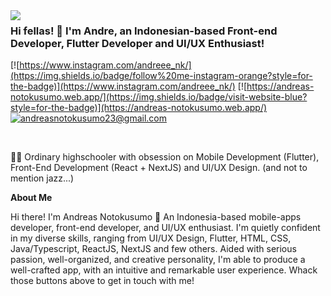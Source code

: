<img align='left' src="https://github-readme-stats.vercel.app/api?username=fullstack-dre&show_icons=true&theme=radical">

### Hi fellas! 👋  I'm Andre, an Indonesian-based Front-end Developer, Flutter Developer and UI/UX Enthusiast!

[![https://www.instagram.com/andreee_nk/](https://img.shields.io/badge/follow%20me-instagram-orange?style=for-the-badge)](https://www.instagram.com/andreee_nk/)
[![https://andreas-notokusumo.web.app/](https://img.shields.io/badge/visit-website-blue?style=for-the-badge)](https://andreas-notokusumo.web.app/)
[![andreasnotokusumo23@gmail.com](https://img.shields.io/static/v1?label=email&message=me&color=green&logo=gmail&style=for-the-badge&logoColor=white)](mailto:andreasnotokusumo23@gmail.com)

&nbsp;

👨‍💻 Ordinary highschooler with obsession on Mobile Development (Flutter), Front-End Development (React + NextJS) and UI/UX Design. (and not to mention jazz...)

**About Me**
&nbsp;

Hi there! I'm Andreas Notokusumo 👋
An Indonesia-based mobile-apps developer, front-end developer, and UI/UX enthusiast. I'm quietly confident in my diverse skills, ranging from UI/UX Design, Flutter, HTML, CSS, Java/Typescript, ReactJS, NextJS and few others. Aided with serious passion, well-organized, and creative personality, I'm able to produce a well-crafted app, with an intuitive and remarkable user experience. Whack those buttons above to get in touch with me!


